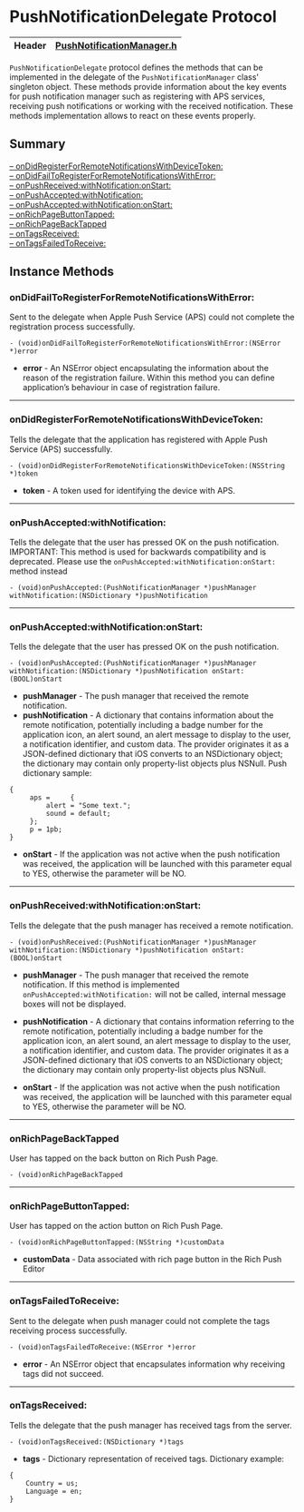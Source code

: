 # PushNotificationDelegate Protocol #

| Header | [PushNotificationManager.h](../Framework/Pushwoosh.framework/Versions/A/Headers/PushNotificationManager.h) |
| ------ | ---------------------------------------------------------------------------------------------------------- |


`PushNotificationDelegate` protocol defines the methods that can be implemented in the delegate of the `PushNotificationManager` class' singleton object. These methods provide information about the key events for push notification manager such as registering with APS services, receiving push notifications or working with the received notification. These methods implementation allows to react on these events properly.

## Summary
[– onDidRegisterForRemoteNotificationsWithDeviceToken:](#ondidregisterforremotenotificationswithdevicetoken)  
[– onDidFailToRegisterForRemoteNotificationsWithError:](#ondidfailtoregisterforremotenotificationswitherror)  
[– onPushReceived:withNotification:onStart:](#onpushreceivedwithnotificationonstart)  
[– onPushAccepted:withNotification:](#onpushacceptedwithnotification)  
[– onPushAccepted:withNotification:onStart:](#onpushacceptedwithnotificationonstart)  
[– onRichPageButtonTapped:](#onrichpagebuttontapped)  
[– onRichPageBackTapped](#onrichpagebacktapped)  
[– onTagsReceived:](#ontagsreceived)  
[– onTagsFailedToReceive:](#ontagsfailedtoreceive)  


## Instance Methods

### onDidFailToRegisterForRemoteNotificationsWithError:

Sent to the delegate when Apple Push Service (APS) could not complete the registration process successfully.

```objc
- (void)onDidFailToRegisterForRemoteNotificationsWithError:(NSError *)error
```

* **error** - An NSError object encapsulating the information about the reason of the registration failure. Within this method you can define application’s behaviour in case of registration failure.

---

### onDidRegisterForRemoteNotificationsWithDeviceToken:

Tells the delegate that the application has registered with Apple Push Service (APS) successfully.

```objc
- (void)onDidRegisterForRemoteNotificationsWithDeviceToken:(NSString *)token
```

* **token** - A token used for identifying the device with APS.

---

### onPushAccepted:withNotification:

Tells the delegate that the user has pressed OK on the push notification. IMPORTANT: This method is used for backwards compatibility and is deprecated. Please use the `onPushAccepted:withNotification:onStart:` method instead

```objc
- (void)onPushAccepted:(PushNotificationManager *)pushManager withNotification:(NSDictionary *)pushNotification
```

---

### onPushAccepted:withNotification:onStart:

Tells the delegate that the user has pressed OK on the push notification.

```objc
- (void)onPushAccepted:(PushNotificationManager *)pushManager withNotification:(NSDictionary *)pushNotification onStart:(BOOL)onStart
```

* **pushManager** - The push manager that received the remote notification.
* **pushNotification** - A dictionary that contains information about the remote notification, potentially including a badge number for the application icon, an alert sound, an alert message to display to the user, a notification identifier, and custom data. The provider originates it as a JSON-defined dictionary that iOS converts to an NSDictionary object; the dictionary may contain only property-list objects plus NSNull. Push dictionary sample:
```
{
     aps =     {
         alert = "Some text.";
         sound = default;
     };
     p = 1pb;
}
```
* **onStart** - If the application was not active when the push notification was received, the application will be launched with this parameter equal to YES, otherwise the parameter will be NO.

---

### onPushReceived:withNotification:onStart:

Tells the delegate that the push manager has received a remote notification.

```objc
- (void)onPushReceived:(PushNotificationManager *)pushManager withNotification:(NSDictionary *)pushNotification onStart:(BOOL)onStart
```

* **pushManager** - The push manager that received the remote notification. If this method is implemented `onPushAccepted:withNotification:` will not be called, internal message boxes will not be displayed.

* **pushNotification** - A dictionary that contains information referring to the remote notification, potentially including a badge number for the application icon, an alert sound, an alert message to display to the user, a notification identifier, and custom data. The provider originates it as a JSON-defined dictionary that iOS converts to an NSDictionary object; the dictionary may contain only property-list objects plus NSNull.

* **onStart** - If the application was not active when the push notification was received, the application will be launched with this parameter equal to YES, otherwise the parameter will be NO.

---

### onRichPageBackTapped

User has tapped on the back button on Rich Push Page.

```objc
- (void)onRichPageBackTapped
```

---

### onRichPageButtonTapped:

User has tapped on the action button on Rich Push Page.

```objc
- (void)onRichPageButtonTapped:(NSString *)customData
```

* **customData** - Data associated with rich page button in the Rich Push Editor

---

### onTagsFailedToReceive:

Sent to the delegate when push manager could not complete the tags receiving process successfully.

```objc
- (void)onTagsFailedToReceive:(NSError *)error
```

* **error** - An NSError object that encapsulates information why receiving tags did not succeed.

---

### onTagsReceived:

Tells the delegate that the push manager has received tags from the server.

```objc
- (void)onTagsReceived:(NSDictionary *)tags
```

* **tags** - Dictionary representation of received tags. Dictionary example:
```
{
    Country = us;
    Language = en;
}
```
